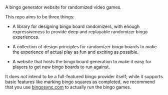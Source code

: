 A bingo generator website for randomized video games.

This repo aims to be three things:

* A library for designing bingo board randomizers, with enough expressiveness to
  provide deep and replayable randomizer bingo experiences.

* A collection of design principles for randomizer bingo boards to make the
  experience of actual play as fun and exciting as possible.

* A website that hosts the bingo board generation to make it easy for players to
  get new bingo boards to run against.

It does *not* intend to be a full-featured bingo provider itself; while it
supports basic features like marking bingo squares as completed, we recommend
that you use [bingosync.com] to actually run the bingo games.

[bingosync.com]: https://bingosync.com
